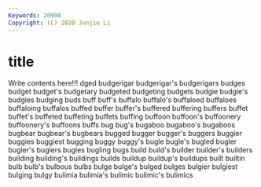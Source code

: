 ```yaml
---
Keywords: 20908
Copyright: (C) 2020 Junjie Li
---
```


# title

Write contents here!!!
dged 
budgerigar 
budgerigar's
budgerigars 
budges 
budget 
budget's 
budgetary 
budgeted 
budgeting 
budgets 
budgie 
budgie's
budgies 
budging 
buds 
buff 
buff's 
buffalo 
buffalo's 
buffaloed 
buffaloes 
buffaloing
buffalos 
buffed 
buffer 
buffer's 
buffered 
buffering 
buffers 
buffet 
buffet's 
buffeted
buffeting 
buffets 
buffing 
buffoon 
buffoon's 
buffoonery 
buffoonery's 
buffoons 
buffs 
bug
bug's 
bugaboo 
bugaboo's 
bugaboos 
bugbear 
bugbear's 
bugbears 
bugged 
bugger 
bugger's
buggers 
buggier 
buggies 
buggiest 
bugging 
buggy 
buggy's 
bugle 
bugle's 
bugled
bugler 
bugler's 
buglers 
bugles 
bugling 
bugs 
build 
build's 
builder 
builder's
builders 
building 
building's 
buildings 
builds 
buildup 
buildup's 
buildups 
built 
builtin
bulb 
bulb's 
bulbous 
bulbs 
bulge 
bulge's 
bulged 
bulges 
bulgier 
bulgiest
bulging 
bulgy 
bulimia 
bulimia's 
bulimic 
bulimic's 
bulimics 
